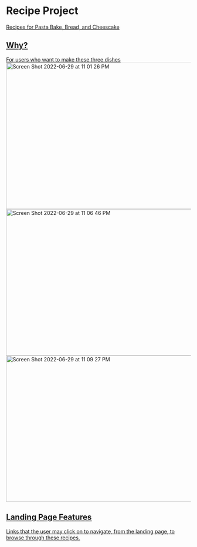 # Recipe Project
<u>
Recipes for Pasta Bake, Bread, and Cheescake

## Why?
<u>
For users who want to make these three dishes

<img width="800" height="400" alt="Screen Shot 2022-06-29 at 11 01 26 PM" src="https://user-images.githubusercontent.com/93560875/176603899-79d804f6-f6d2-4016-94d9-ecae63615239.png">
<br>
<img width="800" height="400" alt="Screen Shot 2022-06-29 at 11 06 46 PM" src="https://user-images.githubusercontent.com/93560875/176604622-82d35b97-8728-4a03-b133-4add21ae4270.png">
<br>
<img width="800" height="400" alt="Screen Shot 2022-06-29 at 11 09 27 PM" src="https://user-images.githubusercontent.com/93560875/176605004-a245528e-0316-400e-ba83-8a34a46197e7.png">

## Landing Page Features
Links that the user may click on to navigate, from the landing page, to browse through these recipes.
